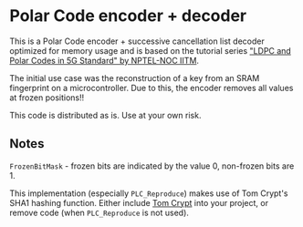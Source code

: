 # Polar Code encoder + decoder

This is a Polar Code encoder + successive cancellation list decoder optimized for memory usage and is based on the tutorial series ["LDPC and Polar Codes in 5G Standard" by NPTEL-NOC IITM](https://youtube.com/playlist?list=PLyqSpQzTE6M81HJ26ZaNv0V3ROBrcv-Kc).

The initial use case was the reconstruction of a key from an SRAM fingerprint on a microcontroller.
Due to this, the encoder removes all values at frozen positions!!

This code is distributed as is. Use at your own risk.

## Notes

`FrozenBitMask` - frozen bits are indicated by the value 0, non-frozen bits are 1.

This implementation (especially `PLC_Reproduce`) makes use of Tom Crypt's SHA1 hashing function.
Either include [Tom Crypt](https://github.com/libtom/libtomcrypt) into your project, or remove code (when `PLC_Reproduce` is not used).
